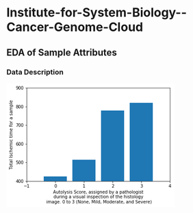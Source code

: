 # Institute-for-System-Biology--Cancer-Genome-Cloud
## EDA of Sample Attributes
### Data Description

![Image_1](/img/capstone-1.png)
